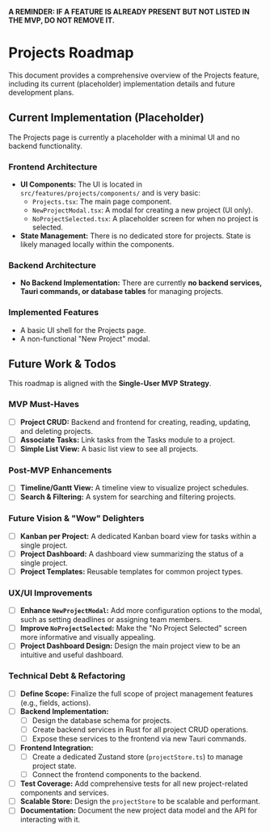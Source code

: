 **A REMINDER: IF A FEATURE IS ALREADY PRESENT BUT NOT LISTED IN THE MVP, DO NOT REMOVE IT.**

# Projects Roadmap

This document provides a comprehensive overview of the Projects feature, including its current (placeholder) implementation details and future development plans.

## Current Implementation (Placeholder)

The Projects page is currently a placeholder with a minimal UI and no backend functionality.

### Frontend Architecture

- **UI Components:** The UI is located in `src/features/projects/components/` and is very basic:
    - `Projects.tsx`: The main page component.
    - `NewProjectModal.tsx`: A modal for creating a new project (UI only).
    - `NoProjectSelected.tsx`: A placeholder screen for when no project is selected.
- **State Management:** There is no dedicated store for projects. State is likely managed locally within the components.

### Backend Architecture

- **No Backend Implementation:** There are currently **no backend services, Tauri commands, or database tables** for managing projects.

### Implemented Features

- A basic UI shell for the Projects page.
- A non-functional "New Project" modal.

## Future Work & Todos

This roadmap is aligned with the **Single-User MVP Strategy**.

### MVP Must-Haves

- [ ] **Project CRUD:** Backend and frontend for creating, reading, updating, and deleting projects.
- [ ] **Associate Tasks:** Link tasks from the Tasks module to a project.
- [ ] **Simple List View:** A basic list view to see all projects.

### Post-MVP Enhancements

- [ ] **Timeline/Gantt View:** A timeline view to visualize project schedules.
- [ ] **Search & Filtering:** A system for searching and filtering projects.

### Future Vision & "Wow" Delighters

- [ ] **Kanban per Project:** A dedicated Kanban board view for tasks within a single project.
- [ ] **Project Dashboard:** A dashboard view summarizing the status of a single project.
- [ ] **Project Templates:** Reusable templates for common project types.

### UX/UI Improvements

- [ ] **Enhance `NewProjectModal`:** Add more configuration options to the modal, such as setting deadlines or assigning team members.
- [ ] **Improve `NoProjectSelected`:** Make the "No Project Selected" screen more informative and visually appealing.
- [ ] **Project Dashboard Design:** Design the main project view to be an intuitive and useful dashboard.

### Technical Debt & Refactoring

- [ ] **Define Scope:** Finalize the full scope of project management features (e.g., fields, actions).
- [ ] **Backend Implementation:**
    - [ ] Design the database schema for projects.
    - [ ] Create backend services in Rust for all project CRUD operations.
    - [ ] Expose these services to the frontend via new Tauri commands.
- [ ] **Frontend Integration:**
    - [ ] Create a dedicated Zustand store (`projectStore.ts`) to manage project state.
    - [ ] Connect the frontend components to the backend.
- [ ] **Test Coverage:** Add comprehensive tests for all new project-related components and services.
- [ ] **Scalable Store:** Design the `projectStore` to be scalable and performant.
- [ ] **Documentation:** Document the new project data model and the API for interacting with it. 